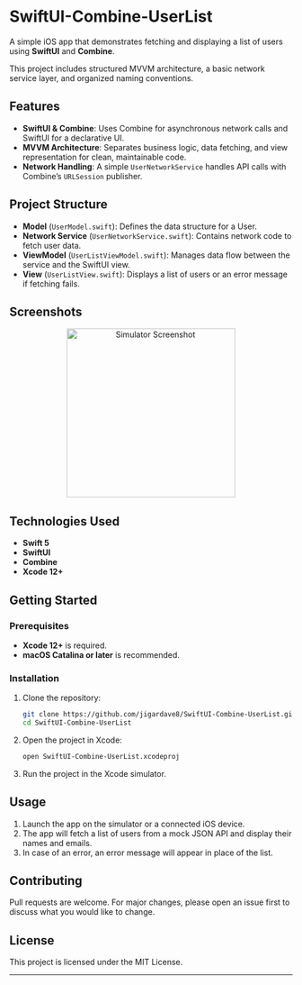 # SwiftUI-Combine-UserList



A simple iOS app that demonstrates fetching and displaying a list of users using **SwiftUI** and **Combine**. 

This project includes structured MVVM architecture, a basic network service layer, and organized naming conventions.

## Features

- **SwiftUI & Combine**: Uses Combine for asynchronous network calls and SwiftUI for a declarative UI.
- **MVVM Architecture**: Separates business logic, data fetching, and view representation for clean, maintainable code.
- **Network Handling**: A simple `UserNetworkService` handles API calls with Combine’s `URLSession` publisher.

## Project Structure

- **Model** (`UserModel.swift`): Defines the data structure for a User.
- **Network Service** (`UserNetworkService.swift`): Contains network code to fetch user data.
- **ViewModel** (`UserListViewModel.swift`): Manages data flow between the service and the SwiftUI view.
- **View** (`UserListView.swift`): Displays a list of users or an error message if fetching fails.

## Screenshots


<p align="center">
    <img src="https://github.com/user-attachments/assets/4ba8f3cb-8f50-492f-a2c6-d882a4be7a2b" alt="Simulator Screenshot" width="300" height="300">
</p>



## Technologies Used

- **Swift 5**
- **SwiftUI**
- **Combine**
- **Xcode 12+**

## Getting Started

### Prerequisites

- **Xcode 12+** is required.
- **macOS Catalina or later** is recommended.

### Installation

1. Clone the repository:

    ```bash
    git clone https://github.com/jigardave8/SwiftUI-Combine-UserList.git
    cd SwiftUI-Combine-UserList
    ```

2. Open the project in Xcode:

    ```bash
    open SwiftUI-Combine-UserList.xcodeproj
    ```

3. Run the project in the Xcode simulator.

## Usage

1. Launch the app on the simulator or a connected iOS device.
2. The app will fetch a list of users from a mock JSON API and display their names and emails.
3. In case of an error, an error message will appear in place of the list.

## Contributing

Pull requests are welcome. For major changes, please open an issue first to discuss what you would like to change.

## License

This project is licensed under the MIT License.

---


